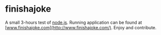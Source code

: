 finishajoke
===========

A small 3-hours test of [node.js](http://nodejs.com).
Running application can be found at [www.finishajoke.com](http://www.finishajoke.com/).
Enjoy and contribute.
